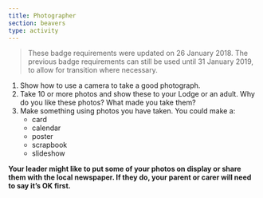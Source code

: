 ```yaml
---
title: Photographer
section: beavers
type: activity
---
```


> These badge requirements were updated on 26 January 2018. The previous badge requirements can still be used until 31 January 2019, to allow for transition where necessary.

1. Show how to use a camera to take a good photograph.
1. Take 10 or more photos and show these to your Lodge or an adult. Why do you like these photos? What made you take them?
1. Make something using photos you have taken. You could make a: 
	* card
	* calendar
	* poster
	* scrapbook
	* slideshow

**Your leader might like to put some of your photos on display or share them with the local newspaper. If they do, your parent or carer will need to say it’s OK first.**